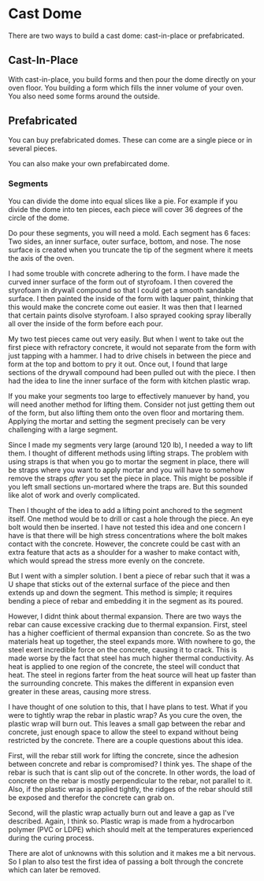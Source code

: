 
# Cast Dome

There are two ways to build a cast dome: cast-in-place or prefabricated.

## Cast-In-Place

With cast-in-place, you build forms and then pour the dome directly on your oven floor.
You building a form which fills the inner volume of your oven.
You also need some forms around the outside.

## Prefabricated

You can buy prefabricated domes.
These can come are a single piece or in several pieces.

You can also make your own prefabircated dome.

### Segments

You can divide the dome into equal slices like a pie.
For example if you divide the dome into ten pieces, each piece will cover 36 degrees of the circle of the dome.

Do pour these segments, you will need a mold. Each segment has 6 faces: Two sides, an inner surface, outer surface, bottom, and nose.
The nose surface is created when you truncate the tip of the segment where it meets the axis of the oven.

I had some trouble with concrete adhering to the form.
I have made the curved inner surface of the form out of styrofoam.
I then covered the styrofoam in drywall compound so that I could get a smooth sandable surface.
I then painted the inside of the form with laquer paint, thinking that this would make the concrete come out easier.
It was then that I learned that certain paints disolve styrofoam.
I also sprayed cooking spray liberally all over the inside of the form before each pour.

My two test pieces came out very easily.
But when I went to take out the first piece with refractory concrete, it would not separate from the form with just tapping with a hammer.
I had to drive chisels in between the piece and form at the top and bottom to pry it out.
Once out, I found that large sections of the drywall compound had been pulled out with the piece.
I then had the idea to line the inner surface of the form with kitchen plastic wrap.

If you make your segments too large to effectively manuever by hand, you will need another method for lifting them.
Consider not just getting them out of the form, but also lifting them onto the oven floor and mortaring them.
Applying the mortar and setting the segment precisely can be very challenging with a large segment.

Since I made my segments very large (around 120 lb), I needed a way to lift them.
I thought of different methods using lifting straps.
The problem with using straps is that when you go to mortar the segment in place, there will be straps where you want to apply mortar
and you will have to somehow remove the straps *after* you set the piece in place.
This might be possible if you left small sections un-mortared where the traps are.
But this sounded like alot of work and overly complicated.

Then I thought of the idea to add a lifting point anchored to the segment itself.
One method would be to drill or cast a hole through the piece.
An eye bolt would then be inserted.
I have not tested this idea and one concern I have is that there will be high
stress concentrations where the bolt makes contact with the concrete.
However, the concrete could be cast with an extra feature that acts as a shoulder for a washer to make contact with, which
would spread the stress more evenly on the concrete.

But I went with a simpler solution.
I bent a piece of rebar such that it was a U shape that sticks out of the external surface of 
the piece and then extends up and down the segment.
This method is simple; it requires bending a piece of rebar and embedding it in the segment as its poured.

However, I didnt think about thermal expansion.
There are two ways the rebar can cause excessive cracking due to thermal expansion.
First, steel has a higher coefficient of thermal expansion than concrete.
So as the two materials heat up together, the steel expands more.
With nowhere to go, the steel exert incredible force on the concrete, causing it to crack.
This is made worse by the fact that steel has much higher thermal conductivity.
As heat is applied to one region of the concrete, the steel will conduct that heat.
The steel in regions farter from the heat source will heat up faster than the surrounding concrete.
This makes the different in expansion even greater in these areas, causing more stress.

I have thought of one solution to this, that I have plans to test.
What if you were to tightly wrap the rebar in plastic wrap?
As you cure the oven, the plastic wrap will burn out.
This leaves a small gap between the rebar and concrete, just enough space to allow
the steel to expand without being restricted by the concrete.
There are a couple questions about this idea.

First, will the rebar still work for lifting the concrete, since the adhesion between concrete and rebar is 
compromised?
I think yes.
The shape of the rebar is such that is cant slip out of the concrete.
In other words, the load of concrete on the rebar is mostly perpendicular to the rebar, not parallel to it.
Also, if the plastic wrap is applied tightly, the ridges of the rebar should still be exposed and therefor the concrete can grab on.

Second, will the plastic wrap actually burn out and leave a gap as I've described.
Again, I think so.
Plastic wrap is made from a hydrocarbon polymer (PVC or LDPE) which should melt
at the temperatures experienced during the curing process.

There are alot of unknowns with this solution and it makes me a bit nervous.
So I plan to also test the first idea of passing a bolt through the concrete which can later be removed.



